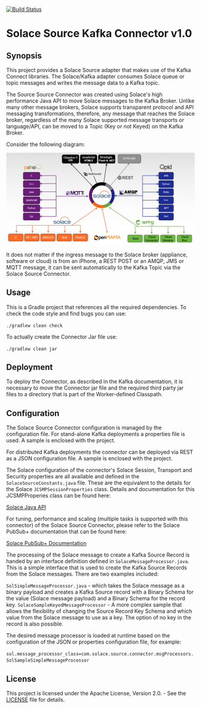 [![Build Status](https://travis-ci.org/SolaceLabs/solace-kafka-connector-source?branch=development)](https://travis-ci.org/SolaceLabs/solace-kafka-connector-source)

# Solace Source Kafka Connector v1.0

## Synopsis

This project provides a Solace Source adapter that makes use of the Kafka Connect libraries. The Solace/Kafka adapter consumes Solace queue or topic messages and writes the message data to a Kafka topic. 

The Source Source Connector was created using Solace's high performance Java API to move Solace messages to the Kafka Broker. Unlike many other message brokers, Solace supports transparent protocol and API messaging transformations, therefore, any message that reaches the Solace broker, regardless of the many Solace supported message transports or language/API, can be moved to a Topic (Key or not Keyed) on the Kafka Broker. 

Consider the following diagram:

![Architecture Overview](resources/SolInterop.png)

It does not matter if the ingress message to the Solace broker (appliance, software or cloud) is from an iPhone, a REST POST or an AMQP, JMS or MQTT message, it can be sent automatically to the Kafka Topic via the Solace Source Connector.

## Usage

This is a Gradle project that references all the required dependencies. To check the code style and find bugs you can use:

`./gradlew clean check`

To actually create the  Connector Jar file use:

`./gradlew clean jar`

## Deployment

To deploy the Connector, as described in the Kafka documentation, it is necessary to move the Connector jar file and the required third party jar files to a directory that is part of the Worker-defined Classpath.

## Configuration

The Solace Source Connector configuration is managed by the configuration file. For stand-alone Kafka deployments a properties file is used. A sample is enclosed with the project.

For distributed Kafka deployments the connector can be deployed via REST as a JSON configuration file. A sample is enclosed with the project. 

The Solace configuration of the connector's Solace Session, Transport and Security properties are all available and defined in the `SolaceSourceConstants.java` file. These are the equivalent to the details for the Solace `JCSMPSessionProperties` class. Details and documentation for this JCSMPProperies class can be found here:

[Solace Java API](https://docs.solace.com/API-Developer-Online-Ref-Documentation/java/index.html)

For tuning, performance and scaling (multiple tasks is supported with this connector) of the Solace Source Connector, please refer to the Solace PubSub+ documentation that can be found here:

[Solace PubSub+ Documentation](https://docs.solace.com/)

The processing of the Solace message to create a Kafka Source Record is handed by an interface definition defined in `SolaceMessageProcessor.java`. This is a simple interface that is used to create the Kafka Source Records from the Solace messages. There are two examples included:

`SolSimpleMessageProcessor.java` - which takes the Solace message as a binary payload and creates a Kafka Source record with a Binary Schema for the value (Solace message payload) and a Binary Schema for the record key.
`SolaceSampleKeyedMessageProcessor` - A more complex sample that allows the flexibility of changing the Source Record Key Schema and which value from the Solace message to use as a key. The option of no key in the record is also possible.

The desired message processor is loaded at runtime based on the configuration of the JSON or properties configuration file, for example:

`sol.message_processor_class=com.solace.source.connector.msgProcessors.SolSampleSimpleMessageProcessor`



## License

This project is licensed under the Apache License, Version 2.0. - See the [LICENSE](https://github.com/SolaceLabs/solace-messaging-demo/blob/master/LICENSE) file for details.
